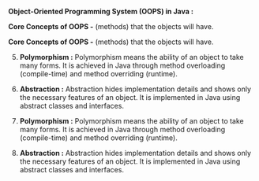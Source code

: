
**Object-Oriented Programming System (OOPS) in Java :**



**Core Concepts of OOPS -**
(methods) that the objects will have.



**Core Concepts of OOPS -**
(methods) that the objects will have.


5) **Polymorphism :** Polymorphism means the ability of an object to take many forms. It is
                      achieved in Java through method overloading (compile-time) and method
                      overriding (runtime).
                    
6) **Abstraction :** Abstraction hides implementation details and shows only the necessary
                     features of an object. It is implemented in Java using abstract classes
                     and interfaces.

5) **Polymorphism :** Polymorphism means the ability of an object to take many forms. It is
                      achieved in Java through method overloading (compile-time) and method
                      overriding (runtime).
                    
6) **Abstraction :** Abstraction hides implementation details and shows only the necessary
                     features of an object. It is implemented in Java using abstract classes
                     and interfaces.
